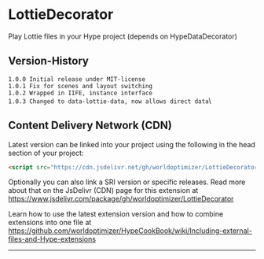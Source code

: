 # LottieDecorator
Play Lottie files in your Hype project (depends on HypeDataDecorator)

## Version-History
`1.0.0 Initial release under MIT-license`\
`1.0.1 Fix for scenes and layout switching`\
`1.0.2 Wrapped in IIFE, instance interface`\
`1.0.3 Changed to data-lottie-data, now allows direct data`\

Content Delivery Network (CDN)
--
Latest version can be linked into your project using the following in the head section of your project:

```html
<script src="https://cdn.jsdelivr.net/gh/worldoptimizer/LottieDecorator/LottieDecorator.min.js"></script>
```

Optionally you can also link a SRI version or specific releases. 
Read more about that on the JsDelivr (CDN) page for this extension at https://www.jsdelivr.com/package/gh/worldoptimizer/LottieDecorator

Learn how to use the latest extension version and how to combine extensions into one file at
https://github.com/worldoptimizer/HypeCookBook/wiki/Including-external-files-and-Hype-extensions

---
